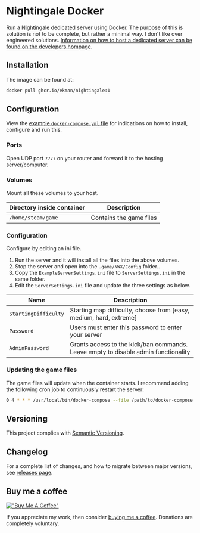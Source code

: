 # Nightingale Docker

Run a [Nightingale](https://store.steampowered.com/app/1928980/Nightingale/) dedicated server using Docker. The purpose of this is solution is not to be complete, but rather a minimal way. I don't like over engineered solutions. [Information on how to host a dedicated server can be found on the developers hompage](https://playnightingale.com/dedicated-servers).

## Installation

The image can be found at:

```sh
docker pull ghcr.io/ekman/nightingale:1
```

## Configuration

View the [example `docker-compose.yml` file](docker-compose.yml) for indications on how to install, configure and run this.

### Ports

Open UDP port `7777` on your router and forward it to the hosting server/computer.

### Volumes

Mount all these volumes to your host.

| Directory inside container | Description |
| --- | --- |
| `/home/steam/game` | Contains the game files |

### Configuration

Configure by editing an ini file.
1. Run the server and it will install all the files into the above volumes.
1. Stop the server and open into the `.game/NWX/Config` folder..
1. Copy the `ExampleServerSettings.ini` file to `ServerSettings.ini` in the same folder.
1. Edit the `ServerSettings.ini` file and update the three settings as below.

| Name | Description |
| --- | --- |
| `StartingDifficulty` | Starting map difficulty, choose from [easy, medium, hard, extreme] |
| `Password` | Users must enter this password to enter your server |
| `AdminPassword` | Grants access to the kick/ban commands. Leave empty to disable admin functionality |


### Updating the game files

The game files will update when the container starts. I recommend adding the following cron job to
continuously restart the server:

```sh
0 4 * * * /usr/local/bin/docker-compose --file /path/to/docker-compose.yml restart nightingale >/dev/null 2>&1
```

## Versioning

This project complies with [Semantic Versioning](https://semver.org/).

## Changelog

For a complete list of changes, and how to migrate between major versions, see [releases page](https://github.com/Ekman/Nightingale-Docker/releases).

## Buy me a coffee

[!["Buy Me A Coffee"](https://www.buymeacoffee.com/assets/img/custom_images/orange_img.png)](https://buymeacoffee.com/nekman)

If you appreciate my work, then consider [buying me a coffee](https://buymeacoffee.com/nekman). Donations are completely voluntary.
